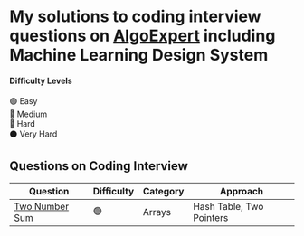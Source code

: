 
# My solutions to coding interview questions on [AlgoExpert](https://www.algoexpert.io) including Machine Learning Design System

#### Difficulty Levels

🟢 Easy  
🔵 Medium  
🔴 Hard  
⚫️ Very Hard

## Questions on Coding Interview

| Question | Difficulty | Category | Approach |
| ---------| ---------- | ---------| ---------|
| [Two Number Sum](/Easy/two-number-sum.md)| 🟢 | Arrays| Hash Table, Two Pointers |        
